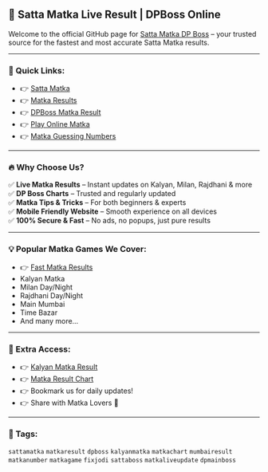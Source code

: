 ## 🎯 Satta Matka Live Result | DPBoss Online

Welcome to the official GitHub page for [Satta Matka DP Boss](https://sattamatkadpboss.co/) – your trusted source for the fastest and most accurate Satta Matka results.

---

### 🔗 Quick Links:

- 👉 [Satta Matka](https://sattamatkadpboss.co/)
- 👉 [Matka Results](https://sattamatkadpboss.co/)
- 👉 [DPBoss Matka Result](https://sattamatkadpboss.co/)
- 👉 [Play Online Matka](https://sattamatkadpboss.co/)
- 👉 [Matka Guessing Numbers](https://sattamatkadpboss.co/)

---

### 🔥 Why Choose Us?

✅ **Live Matka Results** – Instant updates on Kalyan, Milan, Rajdhani & more  
✅ **DP Boss Charts** – Trusted and regularly updated  
✅ **Matka Tips & Tricks** – For both beginners & experts  
✅ **Mobile Friendly Website** – Smooth experience on all devices  
✅ **100% Secure & Fast** – No ads, no popups, just pure results  

---

### 💡 Popular Matka Games We Cover:

- 👉 [Fast Matka Results](https://sattamatkadpboss.co/)
- Kalyan Matka  
- Milan Day/Night  
- Rajdhani Day/Night  
- Main Mumbai  
- Time Bazar  
- And many more…

---

### 🔗 Extra Access:

- 👉 [Kalyan Matka Result](https://sattamatkadpboss.co/)
- 👉 [Matka Result Chart](https://sattamatkadpboss.co/)
- 👉 Bookmark us for daily updates!  
- 👉 Share with Matka Lovers 🎯

---

### 📌 Tags:

`sattamatka` `matkaresult` `dpboss` `kalyanmatka` `matkachart` `mumbairesult`  
`matkanumber` `matkagame` `fixjodi` `sattaboss` `matkaliveupdate` `dpmainboss`
